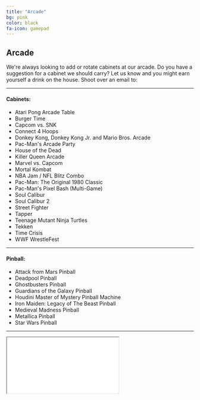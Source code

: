 ```yaml
---
title: "Arcade"
bg: pink
color: black
fa-icon: gamepad
---
```


## Arcade

We're always looking to add or rotate cabinets at our arcade. 
Do you have a suggestion for a cabinet we should carry? 
Let us know and you might earn yourself a drink on the house. 
Shoot over an email to: 

-------------------------

#### Cabinets:

- Atari Pong Arcade Table
- Burger Time
- Capcom vs. SNK
- Connect 4 Hoops
- Donkey Kong, Donkey Kong Jr. and Mario Bros. Arcade
- Pac-Man's Arcade Party
- House of the Dead
- Killer Queen Arcade
- Marvel vs. Capcom
- Mortal Kombat
- NBA Jam / NFL Blitz Combo
- Pac-Man: The Original 1980 Classic
- Pac-Man's Pixel Bash (Multi-Game)
- Soul Calibur
- Soul Calibur 2
- Street Fighter
- Tapper
- Teenage Mutant Ninja Turtles
- Tekken
- Time Crisis
- WWF WrestleFest

-------------------------

#### Pinball:
- Attack from Mars Pinball
- Deadpool Pinball
- Ghostbusters Pinball
- Guardians of the Galaxy Pinball
- Houdini Master of Mystery Pinball Machine
- Iron Maiden: Legacy of The Beast Pinball
- Medieval Madness Pinball
- Metallica Pinball
- Star Wars Pinball

-------------------------

<div class="icontain">
  <iframe src="//www.youtube.com/embed/AuoH0vz3Mqk" allowfullscreen></iframe>
</div>

